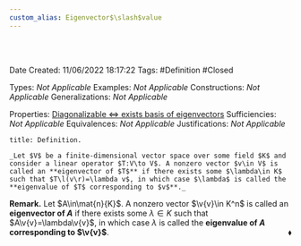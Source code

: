 ```yaml
---
custom_alias: Eigenvector$\slash$value
---
```



<br />
<br />

Date Created: 11/06/2022 18:17:22
Tags: #Definition #Closed

Types: _Not Applicable_
Examples: _Not Applicable_
Constructions: _Not Applicable_
Generalizations: _Not Applicable_

Properties: [Diagonalizable $\Leftrightarrow$ exists basis of eigenvectors](Diagonalizable%20iff%20exists%20basis%20of%20eigenvectors.md)
Sufficiencies: _Not Applicable_
Equivalences: _Not Applicable_
Justifications: _Not Applicable_

``` ad-Definition
title: Definition.

_Let $V$ be a finite-dimensional vector space over some field $K$ and consider a linear operator $T:V\to V$. A nonzero vector $v\in V$ is called an **eigenvector of $T$** if there exists some $\lambda\in K$ such that $T\l(v\r)=\lambda v$, in which case $\lambda$ is called the **eigenvalue of $T$ corresponding to $v$**._

```

**Remark.** Let $A\in\mat{n}{K}$. A nonzero vector $\v{v}\in K^n$ is called an **eigenvector of $A$** if there exists some $\lambda\in K$ such that $A\v{v}=\lambda\v{v}$, in which case $\lambda$ is called the **eigenvalue of $A$ corresponding to $\v{v}$**.<span style="float:right;">$\blacklozenge$</span>
